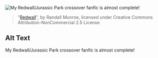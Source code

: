 ![My Redwall/Jurassic Park crossover fanfic is almost complete!](https://imgs.xkcd.com/comics/redwall.png)
> "[Redwall](https://xkcd.com/370/)", by Randall Munroe, licensed under Creative Commons Attribution-NonCommercial 2.5 License

## Alt Text
My Redwall/Jurassic Park crossover fanfic is almost complete!
